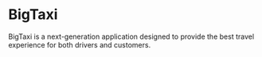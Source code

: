 # BigTaxi
BigTaxi is a next-generation application designed to provide the best travel experience for both drivers and customers.
